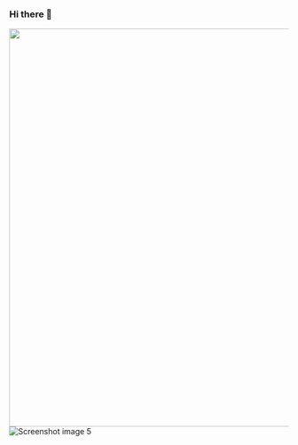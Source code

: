 ### Hi there 👋

<!--
**jange29/jange29** is a ✨ _special_ ✨ repository because its `README.md` (this file) appears on your GitHub profile.

Here are some ideas to get you started:

- 🔭 I’m currently working on ...
- 🌱 I’m currently learning ...
- 👯 I’m looking to collaborate on ...
- 🤔 I’m looking for help with ...
- 💬 Ask me about ...
- 📫 How to reach me: ...
- 😄 Pronouns: ...
- ⚡ Fun fact: ...
--><img alt="" src="https://i.mycdn.me/image?id=900520116075&amp;plc=API&amp;tkn=*67q3YPAiHhkJX227W35a9thkj00&amp;fn=w_720" width="720" height="717" loading="lazy">
<img src="https://play-lh.googleusercontent.com/WcNgzJP5ZbprRIUUxxXPAjQlxrUsRn85fWRkAP_73eu8OhQFCY-wsDnbPBEYIUtivQ=w2560-h1440-rw" srcset="https://play-lh.googleusercontent.com/WcNgzJP5ZbprRIUUxxXPAjQlxrUsRn85fWRkAP_73eu8OhQFCY-wsDnbPBEYIUtivQ=w5120-h2880-rw 2x" class="T75of JrhTEc" aria-hidden="true" alt="Screenshot image 5" itemprop="image" data-iml="10369.600000023842">
